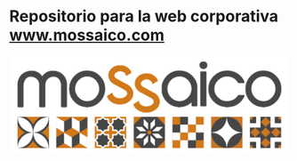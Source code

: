 # Repositorio para la web corporativa www.mossaico.com

![Logotipo de Mossaico](./src/images/logo-mossaico-grey.png)
